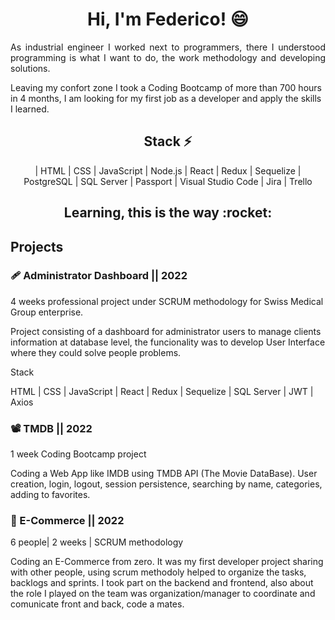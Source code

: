 <h1 align="center">Hi, I'm Federico! 😄</h1>
 
<p align="justify">
  As industrial engineer I worked next to programmers, there I understood programming is what I want to do, the work methodology and developing solutions.

Leaving my confort zone I took a Coding Bootcamp of more than 700 hours in 4 months, I am looking for my first job as a developer and apply the skills I learned.
  </p>

<h2 align="center">Stack ⚡ </h2>

<div align="center">

| HTML
| CSS
| JavaScript
| Node.js
| React
| Redux
| Sequelize
| PostgreSQL
| SQL Server
| Passport
| Visual Studio Code
| Jira
| Trello

  
</div>


<h2 align="center"> Learning, this is the way   :rocket: </h2>


## Projects

###  :adhesive_bandage: Administrator Dashboard || 2022

<p>4 weeks professional project under SCRUM methodology for Swiss Medical Group enterprise.</p>

Project consisting of a dashboard for administrator users to manage clients information at database level, the funcionality was to develop User Interface where they could solve people problems.

<p>Stack</p>
<p>HTML | CSS | JavaScript | React | Redux | Sequelize | SQL Server | JWT | Axios</p>

### :film_projector: TMDB || 2022

<p>1 week Coding Bootcamp project</p>

Coding a Web App like IMDB using TMDB API (The Movie DataBase). User creation, login, logout, session persistence, searching by name, categories, adding to favorites.

### :shopping_cart: E-Commerce || 2022

<p>6 people| 2 weeks | SCRUM methodology</p>

Coding an E-Commerce from zero. It was my first developer project sharing with other people, using scrum methodoly helped to organize the tasks, backlogs and sprints. I took part on the backend and frontend, also about the role I played on the team was organization/manager to coordinate and comunicate front and back, code a mates.
